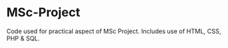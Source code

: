 # MSc-Project
Code used for practical aspect of MSc Project. Includes use of HTML, CSS, PHP &amp; SQL.
